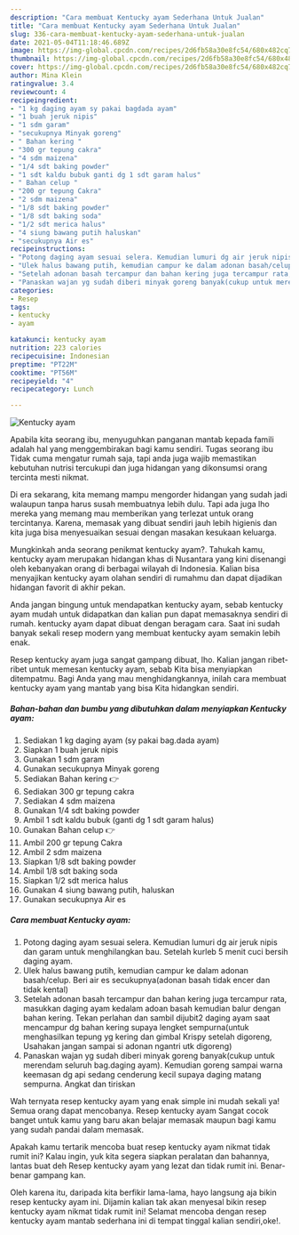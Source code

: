 ```yaml
---
description: "Cara membuat Kentucky ayam Sederhana Untuk Jualan"
title: "Cara membuat Kentucky ayam Sederhana Untuk Jualan"
slug: 336-cara-membuat-kentucky-ayam-sederhana-untuk-jualan
date: 2021-05-04T11:18:46.689Z
image: https://img-global.cpcdn.com/recipes/2d6fb58a30e8fc54/680x482cq70/kentucky-ayam-foto-resep-utama.jpg
thumbnail: https://img-global.cpcdn.com/recipes/2d6fb58a30e8fc54/680x482cq70/kentucky-ayam-foto-resep-utama.jpg
cover: https://img-global.cpcdn.com/recipes/2d6fb58a30e8fc54/680x482cq70/kentucky-ayam-foto-resep-utama.jpg
author: Mina Klein
ratingvalue: 3.4
reviewcount: 4
recipeingredient:
- "1 kg daging ayam sy pakai bagdada ayam"
- "1 buah jeruk nipis"
- "1 sdm garam"
- "secukupnya Minyak goreng"
- " Bahan kering "
- "300 gr tepung cakra"
- "4 sdm maizena"
- "1/4 sdt baking powder"
- "1 sdt kaldu bubuk ganti dg 1 sdt garam halus"
- " Bahan celup "
- "200 gr tepung Cakra"
- "2 sdm maizena"
- "1/8 sdt baking powder"
- "1/8 sdt baking soda"
- "1/2 sdt merica halus"
- "4 siung bawang putih haluskan"
- "secukupnya Air es"
recipeinstructions:
- "Potong daging ayam sesuai selera. Kemudian lumuri dg air jeruk nipis dan garam untuk menghilangkan bau. Setelah kurleb 5 menit cuci bersih daging ayam."
- "Ulek halus bawang putih, kemudian campur ke dalam adonan basah/celup. Beri air es secukupnya(adonan basah tidak encer dan tidak kental)"
- "Setelah adonan basah tercampur dan bahan kering juga tercampur rata, masukkan daging ayam kedalam adoan basah kemudian balur dengan bahan kering. Tekan perlahan dan sambil dijubit2 daging ayam saat mencampur dg bahan kering supaya lengket sempurna(untuk menghasilkan tepung yg kering dan gimbal Krispy setelah digoreng, Usahakan jangan sampai si adonan ngantri utk digoreng)"
- "Panaskan wajan yg sudah diberi minyak goreng banyak(cukup untuk merendam seluruh bag.daging ayam). Kemudian goreng sampai warna keemasan dg api sedang cenderung kecil supaya daging matang sempurna. Angkat dan tiriskan"
categories:
- Resep
tags:
- kentucky
- ayam

katakunci: kentucky ayam 
nutrition: 223 calories
recipecuisine: Indonesian
preptime: "PT22M"
cooktime: "PT56M"
recipeyield: "4"
recipecategory: Lunch

---
```



![Kentucky ayam](https://img-global.cpcdn.com/recipes/2d6fb58a30e8fc54/680x482cq70/kentucky-ayam-foto-resep-utama.jpg)

Apabila kita seorang ibu, menyuguhkan panganan mantab kepada famili adalah hal yang menggembirakan bagi kamu sendiri. Tugas seorang ibu Tidak cuma mengatur rumah saja, tapi anda juga wajib memastikan kebutuhan nutrisi tercukupi dan juga hidangan yang dikonsumsi orang tercinta mesti nikmat.

Di era  sekarang, kita memang mampu mengorder hidangan yang sudah jadi walaupun tanpa harus susah membuatnya lebih dulu. Tapi ada juga lho mereka yang memang mau memberikan yang terlezat untuk orang tercintanya. Karena, memasak yang dibuat sendiri jauh lebih higienis dan kita juga bisa menyesuaikan sesuai dengan masakan kesukaan keluarga. 



Mungkinkah anda seorang penikmat kentucky ayam?. Tahukah kamu, kentucky ayam merupakan hidangan khas di Nusantara yang kini disenangi oleh kebanyakan orang di berbagai wilayah di Indonesia. Kalian bisa menyajikan kentucky ayam olahan sendiri di rumahmu dan dapat dijadikan hidangan favorit di akhir pekan.

Anda jangan bingung untuk mendapatkan kentucky ayam, sebab kentucky ayam mudah untuk didapatkan dan kalian pun dapat memasaknya sendiri di rumah. kentucky ayam dapat dibuat dengan beragam cara. Saat ini sudah banyak sekali resep modern yang membuat kentucky ayam semakin lebih enak.

Resep kentucky ayam juga sangat gampang dibuat, lho. Kalian jangan ribet-ribet untuk memesan kentucky ayam, sebab Kita bisa menyiapkan ditempatmu. Bagi Anda yang mau menghidangkannya, inilah cara membuat kentucky ayam yang mantab yang bisa Kita hidangkan sendiri.

<!--inarticleads1-->

##### Bahan-bahan dan bumbu yang dibutuhkan dalam menyiapkan Kentucky ayam:

1. Sediakan 1 kg daging ayam (sy pakai bag.dada ayam)
1. Siapkan 1 buah jeruk nipis
1. Gunakan 1 sdm garam
1. Gunakan secukupnya Minyak goreng
1. Sediakan  Bahan kering 👉
1. Sediakan 300 gr tepung cakra
1. Sediakan 4 sdm maizena
1. Gunakan 1/4 sdt baking powder
1. Ambil 1 sdt kaldu bubuk (ganti dg 1 sdt garam halus)
1. Gunakan  Bahan celup 👉
1. Ambil 200 gr tepung Cakra
1. Ambil 2 sdm maizena
1. Siapkan 1/8 sdt baking powder
1. Ambil 1/8 sdt baking soda
1. Siapkan 1/2 sdt merica halus
1. Gunakan 4 siung bawang putih, haluskan
1. Gunakan secukupnya Air es




<!--inarticleads2-->

##### Cara membuat Kentucky ayam:

1. Potong daging ayam sesuai selera. Kemudian lumuri dg air jeruk nipis dan garam untuk menghilangkan bau. Setelah kurleb 5 menit cuci bersih daging ayam.
1. Ulek halus bawang putih, kemudian campur ke dalam adonan basah/celup. Beri air es secukupnya(adonan basah tidak encer dan tidak kental)
1. Setelah adonan basah tercampur dan bahan kering juga tercampur rata, masukkan daging ayam kedalam adoan basah kemudian balur dengan bahan kering. Tekan perlahan dan sambil dijubit2 daging ayam saat mencampur dg bahan kering supaya lengket sempurna(untuk menghasilkan tepung yg kering dan gimbal Krispy setelah digoreng, Usahakan jangan sampai si adonan ngantri utk digoreng)
1. Panaskan wajan yg sudah diberi minyak goreng banyak(cukup untuk merendam seluruh bag.daging ayam). Kemudian goreng sampai warna keemasan dg api sedang cenderung kecil supaya daging matang sempurna. Angkat dan tiriskan




Wah ternyata resep kentucky ayam yang enak simple ini mudah sekali ya! Semua orang dapat mencobanya. Resep kentucky ayam Sangat cocok banget untuk kamu yang baru akan belajar memasak maupun bagi kamu yang sudah pandai dalam memasak.

Apakah kamu tertarik mencoba buat resep kentucky ayam nikmat tidak rumit ini? Kalau ingin, yuk kita segera siapkan peralatan dan bahannya, lantas buat deh Resep kentucky ayam yang lezat dan tidak rumit ini. Benar-benar gampang kan. 

Oleh karena itu, daripada kita berfikir lama-lama, hayo langsung aja bikin resep kentucky ayam ini. Dijamin kalian tak akan menyesal bikin resep kentucky ayam nikmat tidak rumit ini! Selamat mencoba dengan resep kentucky ayam mantab sederhana ini di tempat tinggal kalian sendiri,oke!.

